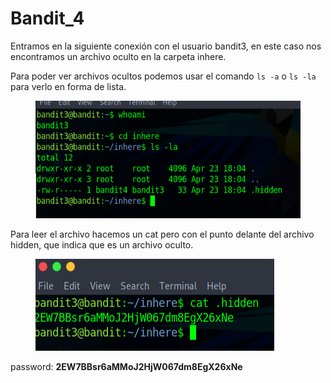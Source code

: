 # Bandit\_4

Entramos en la siguiente conexión con el usuario bandit3, en este caso nos encontramos un archivo oculto en la carpeta inhere.

Para poder ver archivos ocultos podemos usar el comando `ls -a` o `ls -la` para verlo en forma de lista.

<figure><img src=".gitbook/assets/Pasted image 20230608174231.png" alt=""><figcaption></figcaption></figure>

Para leer el archivo hacemos un cat pero con el punto delante del archivo hidden, que indica que es un archivo oculto.

<figure><img src=".gitbook/assets/Pasted image 20230608174442.png" alt=""><figcaption></figcaption></figure>

password: **2EW7BBsr6aMMoJ2HjW067dm8EgX26xNe**
